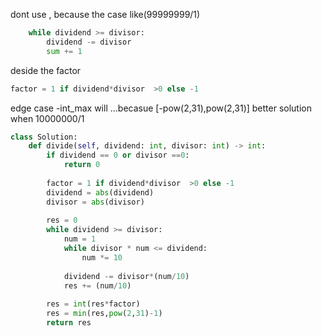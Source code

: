 dont use , because the case like(99999999/1)
```python
    while dividend >= divisor:
        dividend -= divisor
        sum += 1
```

deside the factor
```python
factor = 1 if dividend*divisor  >0 else -1
```

edge case -int_max  will ...becasue [-pow(2,31),pow(2,31)]
better solution when 10000000/1
```python
class Solution:
    def divide(self, dividend: int, divisor: int) -> int:
        if dividend == 0 or divisor ==0:
            return 0
        
        factor = 1 if dividend*divisor  >0 else -1
        dividend = abs(dividend)
        divisor = abs(divisor)
        
        res = 0
        while dividend >= divisor:
            num = 1
            while divisor * num <= dividend:
                num *= 10
            
            dividend -= divisor*(num/10)
            res += (num/10)
        
        res = int(res*factor)
        res = min(res,pow(2,31)-1)
        return res
```